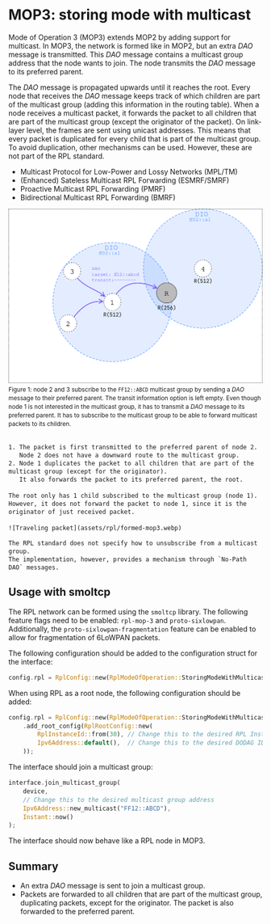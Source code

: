 # MOP3: storing mode with multicast

Mode of Operation 3 (MOP3) extends MOP2 by adding support for multicast.
In MOP3, the network is formed like in MOP2, but an extra _DAO_ message is transmitted.
This _DAO_ message contains a multicast group address that the node wants to join.
The node transmits the _DAO_ message to its preferred parent.

The _DAO_ message is propagated upwards until it reaches the root.
Every node that receives the _DAO_ message keeps track of which children are part of the multicast group 
(adding this information in the routing table).
When a node receives a multicast packet, it forwards the packet to all children that are part of the multicast group
(except the originator of the packet).
On link-layer level, the frames are sent using unicast addresses.
This means that every packet is duplicated for every child that is part of the multicast group.
To avoid duplication, other mechanisms can be used.
However, these are not part of the RPL standard.

- Multicast Protocol for Low-Power and Lossy Networks (MPL/TM)
- (Enhanced) Sateless Multicast RPL Forwarding (ESMRF/SMRF)
- Proactive Multicast RPL Forwarding (PMRF)
- Bidirectional Multicast RPL Forwarding (BMRF)

![Sending DAO with multicast target address](assets/rpl/daos-mop3.webp)
<small>
Figure 1: node 2 and 3 subscribe to the `FF12::ABCD` multicast group by sending a _DAO_ message to their preferred parent.
The transit information option is left empty.
Even though node 1 is not interested in the multicast group,
it has to transmit a _DAO_ message to its preferred parent.
It has to subscribe to the multicast group to be able to forward multicast packets to its children.
</small>

```admonish example title="Node 2 transmits a packet to the multicast group"

1. The packet is first transmitted to the preferred parent of node 2.
   Node 2 does not have a downward route to the multicast group.
2. Node 1 duplicates the packet to all children that are part of the multicast group (except for the originator).
   It also forwards the packet to its preferred parent, the root.

The root only has 1 child subscribed to the multicast group (node 1).
However, it does not forward the packet to node 1, since it is the originator of just received packet.

![Traveling packet](assets/rpl/formed-mop3.webp)
```

```admonish danger title="Unsubscribing from a multicast group"
The RPL standard does not specify how to unsubscribe from a multicast group.
The implementation, however, provides a mechanism through `No-Path DAO` messages.
```

## Usage with smoltcp ##

The RPL network can be formed using the `smoltcp` library.
The following feature flags need to be enabled: `rpl-mop-3` and `proto-sixlowpan`.
Additionally, the `proto-sixlowpan-fragmentation` feature can be enabled to allow for fragmentation of 6LoWPAN packets.

The following configuration should be added to the configuration struct for the interface:
```rust
config.rpl = RplConfig::new(RplModeOfOperation::StoringModeWithMulticast);
```

When using RPL as a root node, the following configuration should be added:
```rust
config.rpl = RplConfig::new(RplModeOfOperation::StoringModeWithMulticast)
    .add_root_config(RplRootConfig::new(
        RplInstanceId::from(30), // Change this to the desired RPL Instance ID
        Ipv6Address::default(),  // Change this to the desired DODAG ID
    ));
```

The interface should join a multicast group:
```rust
interface.join_multicast_group(
    device,
    // Change this to the desired multicast group address
    Ipv6Address::new_multicast("FF12::ABCD"),
    Instant::now()
);
```

The interface should now behave like a RPL node in MOP3.

## Summary

- An extra _DAO_ message is sent to join a multicast group.
- Packets are forwarded to all children that are part of the multicast group, duplicating packets, except for the originator.
  The packet is also forwarded to the preferred parent.
